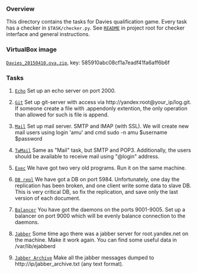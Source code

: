 ### Overview

This directory contains the tasks for Davies qualification game. Every task
has a checker in `$TASK/checker.py`. See [`README`](../../README.md) in project
root for checker interface and general instructions.

### VirtualBox image

[`Davies_20150410.ova.zip`](http://download.cdn.yandex.net/root4/Davies_20150410.ova.zip), key: 585910abc08cf1a7eadf41fa6aff6b6f

### Tasks

1. [`Echo`](01_sctp)
Set up an echo server on port 2000.

2. [`Git`](02_git)
Set up git-server with access via http://yandex:root@your_ip/log.git.
If someone create a file with .appendonly extention, the only operation than
allowed for such is file is append.

3. [`Mail`](03_mail)
Set up mail server. SMTP and IMAP (with SSL).
We will create new mail users using login 'amu' and cmd
sudo -n amu $username $password

4. [`TwMail`](04_twmail)
Same as "Mail" task, but SMTP and POP3.
Additionally, the users should be available to receive mail using "@login" address.

5. [`Exec`](05_exec)
We have got two very old programs. Run it on the same machine.

6. [`DB repl`](06_db)
We have got a DB on port 5984. Unfortunately, one day the replication has been
broken, and one client write some data to slave DB.  This is very critical DB,
so fix the replication, and save only the last version of each document.

7. [`Balancer`](07_balancer)
You have got the daemons on the ports 9001-9005.
Set up a balancer on port 9000 which will be evenly balance connection to the
daemons.

8. [`Jabber`](08_jabber)
Some time ago there was a jabber server for root.yandex.net on the machine.
Make it work again. You can find some useful data in /var/lib/ejabberd

9. [`Jabber Archive`](09_jabber_archive)
Make all the jabber messages dumped to http://ip/jabber_archive.txt
(any text format).
